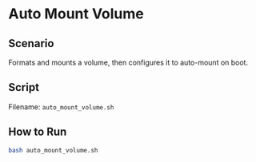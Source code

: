 # Auto Mount Volume

## Scenario
Formats and mounts a volume, then configures it to auto-mount on boot.

## Script
Filename: `auto_mount_volume.sh`

## How to Run
```bash
bash auto_mount_volume.sh
```